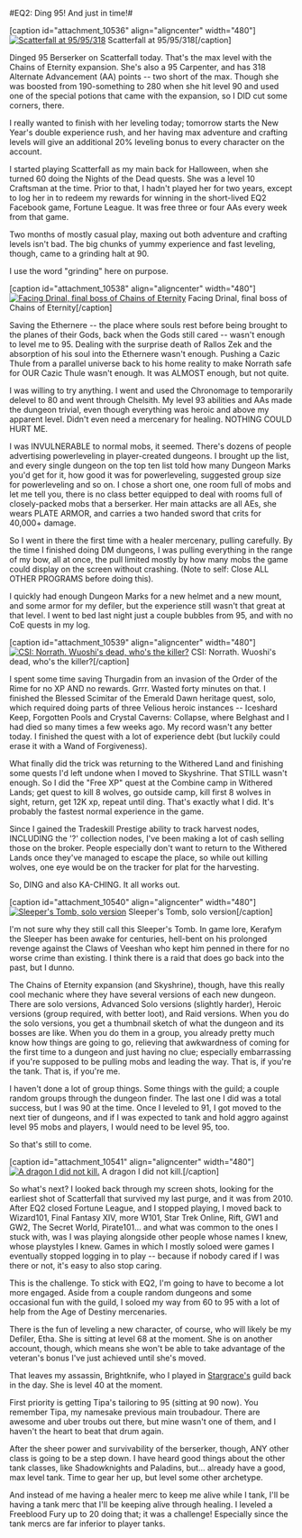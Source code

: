 #EQ2: Ding 95! And just in time!#

[caption id="attachment\_10536" align="aligncenter" width="480"][![](http://westkarana.com/wp-content/uploads/2012/12/EverQuest2-2012-12-29-18-36-35-95-480x299.jpg "Scatterfall at 95/95/318")](http://westkarana.com/wp-content/uploads/2012/12/EverQuest2-2012-12-29-18-36-35-95.jpg) Scatterfall at 95/95/318[/caption]

Dinged 95 Berserker on Scatterfall today. That's the max level with the Chains of Eternity expansion. She's also a 95 Carpenter, and has 318 Alternate Advancement (AA) points -- two short of the max. Though she was boosted from 190-something to 280 when she hit level 90 and used one of the special potions that came with the expansion, so I DID cut some corners, there.

I really wanted to finish with her leveling today; tomorrow starts the New Year's double experience rush, and her having max adventure and crafting levels will give an additional 20% leveling bonus to every character on the account.

I started playing Scatterfall as my main back for Halloween, when she turned 60 doing the Nights of the Dead quests. She was a level 10 Craftsman at the time. Prior to that, I hadn't played her for two years, except to log her in to redeem my rewards for winning in the short-lived EQ2 Facebook game, Fortune League. It was free three or four AAs every week from that game.

Two months of mostly casual play, maxing out both adventure and crafting levels isn't bad. The big chunks of yummy experience and fast leveling, though, came to a grinding halt at 90.

I use the word "grinding" here on purpose.

[caption id="attachment\_10538" align="aligncenter" width="480"][![](http://westkarana.com/wp-content/uploads/2012/12/EverQuest2-2012-12-29-08-59-43-34-480x300.jpg "Facing Drinal, final boss of Chains of Eternity")](http://westkarana.com/wp-content/uploads/2012/12/EverQuest2-2012-12-29-08-59-43-34.jpg) Facing Drinal, final boss of Chains of Eternity[/caption]

Saving the Ethernere -- the place where souls rest before being brought to the planes of their Gods, back when the Gods still cared -- wasn't enough to level me to 95. Dealing with the surprise death of Rallos Zek and the absorption of his soul into the Ethernere wasn't enough. Pushing a Cazic Thule from a parallel universe back to his home reality to make Norrath safe for OUR Cazic Thule wasn't enough. It was ALMOST enough, but not quite.

I was willing to try anything. I went and used the Chronomage to temporarily delevel to 80 and went through Chelsith. My level 93 abilities and AAs made the dungeon trivial, even though everything was heroic and above my apparent level. Didn't even need a mercenary for healing. NOTHING COULD HURT ME.

I was INVULNERABLE to normal mobs, it seemed. There's dozens of people advertising powerleveling in player-created dungeons. I brought up the list, and every single dungeon on the top ten list told how many Dungeon Marks you'd get for it, how good it was for powerleveling, suggested group size for powerleveling and so on. I chose a short one, one room full of mobs and let me tell you, there is no class better equipped to deal with rooms full of closely-packed mobs that a berserker. Her main attacks are all AEs, she wears PLATE ARMOR, and carries a two handed sword that crits for 40,000+ damage.

So I went in there the first time with a healer mercenary, pulling carefully. By the time I finished doing DM dungeons, I was pulling everything in the range of my bow, all at once, the pull limited mostly by how many mobs the game could display on the screen without crashing. (Note to self: Close ALL OTHER PROGRAMS before doing this).

I quickly had enough Dungeon Marks for a new helmet and a new mount, and some armor for my defiler, but the experience still wasn't that great at that level. I went to bed last night just a couple bubbles from 95, and with no CoE quests in my log.

[caption id="attachment\_10539" align="aligncenter" width="480"][![](http://westkarana.com/wp-content/uploads/2012/12/EverQuest2-2012-12-29-10-45-24-34-480x299.jpg "CSI: Norrath. Wuoshi's dead, who's the killer?")](http://westkarana.com/wp-content/uploads/2012/12/EverQuest2-2012-12-29-10-45-24-34.jpg) CSI: Norrath. Wuoshi's dead, who's the killer?[/caption]

I spent some time saving Thurgadin from an invasion of the Order of the Rime for no XP AND no rewards. Grrr. Wasted forty minutes on that. I finished the Blessed Scimitar of the Emerald Dawn heritage quest, solo, which required doing parts of three Velious heroic instances -- Iceshard Keep, Forgotten Pools and Crystal Caverns: Collapse, where Belghast and I had died so many times a few weeks ago. My record wasn't any better today. I finished the quest with a lot of experience debt (but luckily could erase it with a Wand of Forgiveness).

What finally did the trick was returning to the Withered Land and finishing some quests I'd left undone when I moved to Skyshrine. That STILL wasn't enough. So I did the "Free XP" quest at the Combine camp in Withered Lands; get quest to kill 8 wolves, go outside camp, kill first 8 wolves in sight, return, get 12K xp, repeat until ding. That's exactly what I did. It's probably the fastest normal experience in the game.

Since I gained the Tradeskill Prestige ability to track harvest nodes, INCLUDING the '?' collection nodes, I've been making a lot of cash selling those on the broker. People especially don't want to return to the Withered Lands once they've managed to escape the place, so while out killing wolves, one eye would be on the tracker for plat for the harvesting.

So, DING and also KA-CHING. It all works out.

[caption id="attachment\_10540" align="aligncenter" width="480"][![](http://westkarana.com/wp-content/uploads/2012/12/EverQuest2-2012-12-25-23-23-07-51-480x299.jpg "Sleeper's Tomb, solo version")](http://westkarana.com/wp-content/uploads/2012/12/EverQuest2-2012-12-25-23-23-07-51.jpg) Sleeper's Tomb, solo version[/caption]

I'm not sure why they still call this Sleeper's Tomb. In game lore, Kerafym the Sleeper has been awake for centuries, hell-bent on his prolonged revenge against the Claws of Veeshan who kept him penned in there for no worse crime than existing. I think there is a raid that does go back into the past, but I dunno.

The Chains of Eternity expansion (and Skyshrine), though, have this really cool mechanic where they have several versions of each new dungeon. There are solo versions, Advanced Solo versions (slightly harder), Heroic versions (group required, with better loot), and Raid versions. When you do the solo versions, you get a thumbnail sketch of what the dungeon and its bosses are like. When you do them in a group, you already pretty much know how things are going to go, relieving that awkwardness of coming for the first time to a dungeon and just having no clue; especially embarrassing if you're supposed to be pulling mobs and leading the way. That is, if you're the tank. That is, if you're me.

I haven't done a lot of group things. Some things with the guild; a couple random groups through the dungeon finder. The last one I did was a total success, but I was 90 at the time. Once I leveled to 91, I got moved to the next tier of dungeons, and if I was expected to tank and hold aggro against level 95 mobs and players, I would need to be level 95, too.

So that's still to come.

[caption id="attachment\_10541" align="aligncenter" width="480"][![](http://westkarana.com/wp-content/uploads/2012/12/EverQuest2-2012-12-25-23-06-59-87-480x299.jpg "A dragon I did not kill.")](http://westkarana.com/wp-content/uploads/2012/12/EverQuest2-2012-12-25-23-06-59-87.jpg) A dragon I did not kill.[/caption]

So what's next? I looked back through my screen shots, looking for the earliest shot of Scatterfall that survived my last purge, and it was from 2010. After EQ2 closed Fortune League, and I stopped playing, I moved back to Wizard101, Final Fantasy XIV, more W101, Star Trek Online, Rift, GW1 and GW2, The Secret World, Pirate101... and what was common to the ones I stuck with, was I was playing alongside other people whose names I knew, whose playstyles I knew. Games in which I mostly soloed were games I eventually stopped logging in to play -- because if nobody cared if I was there or not, it's easy to also stop caring.

This is the challenge. To stick with EQ2, I'm going to have to become a lot more engaged. Aside from a couple random dungeons and some occasional fun with the guild, I soloed my way from 60 to 95 with a lot of help from the Age of Destiny mercenaries.

There is the fun of leveling a new character, of course, who will likely be my Defiler, Etha. She is sitting at level 68 at the moment. She is on another account, though, which means she won't be able to take advantage of the veteran's bonus I've just achieved until she's moved. 

That leaves my assassin, Brightknife, who I played in [Stargrace's](http://mmoquests.com/) guild back in the day. She is level 40 at the moment.

First priority is getting Tipa's tailoring to 95 (sitting at 90 now). You remember Tipa, my namesake previous main troubadour. There are awesome and uber troubs out there, but mine wasn't one of them, and I haven't the heart to beat that drum again.

After the sheer power and survivability of the berserker, though, ANY other class is going to be a step down. I have heard good things about the other tank classes, like Shadowknights and Paladins, but... already have a good, max level tank. Time to gear her up, but level some other archetype.

And instead of me having a healer merc to keep me alive while I tank, I'll be having a tank merc that I'll be keeping alive through healing. I leveled a Freeblood Fury up to 20 doing that; it was a challenge! Especially since the tank mercs are far inferior to player tanks.

